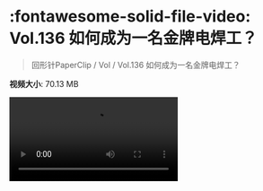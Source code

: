 # :fontawesome-solid-file-video: Vol.136 如何成为一名金牌电焊工？

> 回形针PaperClip / Vol / Vol.136 如何成为一名金牌电焊工？

**视频大小**: 70.13 MB

<div class="video"><video src="https://file.hsyhx.top/archive/PaperClip/Vol/136.mp4" controls preload>🤔 您的浏览器不支持 video 标签</video></div>